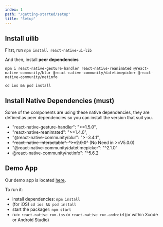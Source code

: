 ```yaml
---
index: 1
path: "/getting-started/setup"
title: "Setup"
---
```


## Install uilib

First, run `npm install react-native-ui-lib`

And then, install **peer dependencies**

```
npm i react-native-gesture-handler react-native-reanimated @react-native-community/blur @react-native-community/datetimepicker @react-native-community/netinfo

cd ios && pod install
```

## Install Native Dependencies (must)

Some of the components are using these native dependencies, they are defined as peer dependencies so you can install the version that suit you.

- "react-native-gesture-handler": ">=1.5.0",
- "react-native-reanimated": ">=1.4.0",
- "@react-native-community/blur": ">=3.4.1",
- ~~"react-native-interactable": ">=2.0.0"~~ (No Need in >=V5.0.0)
- "@react-native-community/datetimepicker": "^2.1.0"
- @react-native-community/netinfo": "^5.6.2

## Demo App

Our demo app is located [here](https://github.com/wix/react-native-ui-lib/tree/master/demo).

To run it:

- install dependencies: `npm install`
- (for iOS) `cd ios && pod install`
- start the packager: `npm start`
- run: `react-native run-ios` or `react-native run-android` (or within Xcode or Android Studio)
